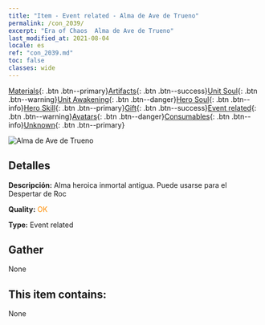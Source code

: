 ```yaml
---
title: "Item - Event related - Alma de Ave de Trueno"
permalink: /con_2039/
excerpt: "Era of Chaos  Alma de Ave de Trueno"
last_modified_at: 2021-08-04
locale: es
ref: "con_2039.md"
toc: false
classes: wide
---
```

 [Materials](/ItemsES/){: .btn .btn--primary}[Artifacts](/ItemsES/Artifacts/){: .btn .btn--success}[Unit Soul](/ItemsES/UnitSoul/){: .btn .btn--warning}[Unit Awakening](/ItemsES/UnitAwakening/){: .btn .btn--danger}[Hero Soul](/ItemsES/HeroSoul/){: .btn .btn--info}[Hero Skill](/ItemsES/HeroSkill/){: .btn .btn--primary}[Gift](/ItemsES/Gift/){: .btn .btn--success}[Event related](/ItemsES/Events/){: .btn .btn--warning}[Avatars](/ItemsES/Avatars/){: .btn .btn--danger}[Consumables](/ItemsES/Consumables/){: .btn .btn--info}[Unknown](/ItemsES/Unknown/){: .btn .btn--primary}

 ![Alma de Ave de Trueno](/images/t/juexing_405.png)

## Detalles
 **Descripción:** Alma heroica inmortal antigua. Puede usarse para el Despertar de Roc

 **Quality:** <span style="color: #FF8C00">OK</span>

 **Type:** Event related

## Gather

  None

## This item contains:

  None

